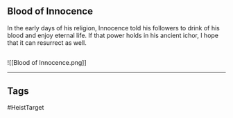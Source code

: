 ## Blood of Innocence
In the early days of his religion, Innocence told his followers to drink of his blood and
enjoy eternal life. If that power holds in his ancient ichor, I hope that it can resurrect as well.
## 
![[Blood of Innocence.png]]

---
## Tags
#HeistTarget